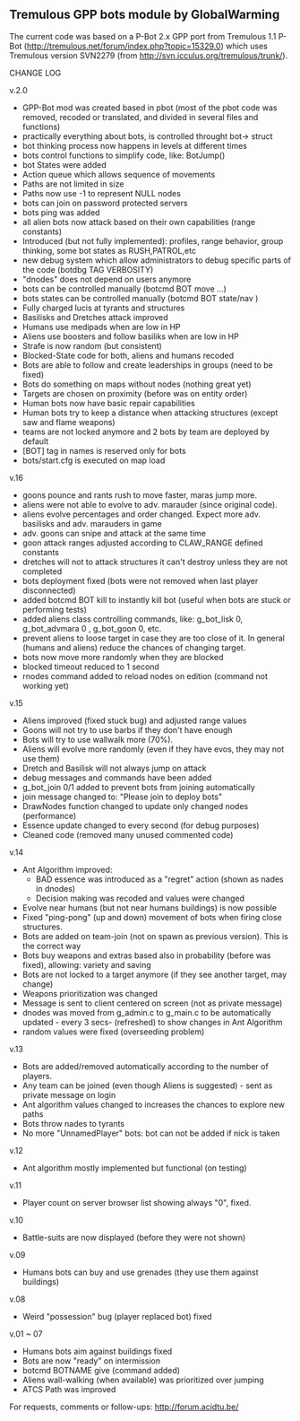 Tremulous GPP bots module by GlobalWarming
------------------------------------------

The current code was based on a P-Bot 2.x GPP port from Tremulous 1.1 P-Bot (http://tremulous.net/forum/index.php?topic=15329.0) which uses Tremulous version SVN2279 (from http://svn.icculus.org/tremulous/trunk/).

CHANGE LOG

v.2.0
* GPP-Bot mod was created based in pbot (most of the pbot code was removed, recoded or translated, and divided in several files and functions)
* practically everything about bots, is controlled throught bot-> struct
* bot thinking process now happens in levels at different times
* bots control functions to simplify code, like: BotJump()
* bot States were added
* Action queue which allows sequence of movements
* Paths are not limited in size
* Paths now use -1 to represent NULL nodes
* bots can join on password protected servers
* bots ping was added
* all alien bots now attack based on their own capabilities (range constants)
* Introduced (but not fully implemented): profiles, range behavior, group thinking, some bot states as RUSH,PATROL,etc
* new debug system which allow administrators to debug specific parts of the code (botdbg TAG VERBOSITY)
* "dnodes" does not depend on users anymore
* bots can be controlled manually (botcmd BOT move ...)
* bots states can be controlled manually (botcmd BOT state/nav )
* Fully charged lucis at tyrants and structures
* Basilisks and Dretches attack improved
* Humans use medipads when are low in HP
* Aliens use boosters and follow basiliks when are low in HP
* Strafe is now random (but consistent)
* Blocked-State code for both, aliens and humans recoded
* Bots are able to follow and create leaderships in groups (need to be fixed)
* Bots do something on maps without nodes (nothing great yet)
* Targets are chosen on proximity (before was on entity order)
* Human bots now have basic repair capabilities
* Human bots try to keep a distance when attacking structures (except saw and flame weapons)
* teams are not locked anymore and 2 bots by team are deployed by default
* [BOT] tag in names is reserved only for bots
* bots/start.cfg is executed on map load

v.16
* goons pounce and rants rush to move faster, maras jump more.
* aliens were not able to evolve to adv. marauder (since original code).
* aliens evolve percentages and order changed. Expect more adv. basilisks and adv. marauders in game
* adv. goons can snipe and attack at the same time
* goon attack ranges adjusted according to CLAW_RANGE defined constants
* dretches will not to attack structures it can't destroy unless they are not completed
* bots deployment fixed (bots were not removed when last player disconnected)
* added botcmd BOT kill to instantly kill bot (useful when bots are stuck or performing tests)
* added aliens class controlling commands, like: g_bot_lisk 0,  g_bot_advmara 0 , g_bot_goon 0,  etc.
* prevent aliens to loose target in case they are too close of it. In general (humans and aliens) reduce the chances of changing target.
* bots now move more randomly when they are blocked
* blocked timeout reduced to 1 second
* rnodes command added to reload nodes on edition (command not working yet)

v.15
* Aliens improved (fixed stuck bug) and adjusted range values
* Goons will not try to use barbs if they don't have enough
* Bots will try to use wallwalk more (70%).
* Aliens will evolve more randomly (even if they have evos, they may not use them)
* Dretch and Basilisk will not always jump on attack
* debug messages and commands have been added
* g_bot_join 0/1 added to prevent bots from joining automatically
* join message changed to: "Please join to deploy bots"
* DrawNodes function changed to update only changed nodes (performance)
* Essence update changed to every second (for debug purposes)
* Cleaned code (removed many unused commented code)

v.14
* Ant Algorithm improved:
    - BAD essence was introduced as a "regret" action (shown as nades in dnodes)
    - Decision making was recoded and values were changed
* Evolve near humans (but not near humans buildings) is now possible
* Fixed "ping-pong" (up and down) movement of bots when firing close structures.
* Bots are added on team-join (not on spawn as previous version). This is the correct way
* Bots buy weapons and extras based also in probability (before was fixed), allowing: variety and saving
* Bots are not locked to a target anymore (if they see another target, may change)
* Weapons prioritization was changed
* Message is sent to client centered on screen (not as private message)
* dnodes was moved from g_admin.c to g_main.c to be automatically updated - every 3 secs- (refreshed) to show changes in Ant Algorithm
* random values were fixed (overseeding problem)

v.13
* Bots are added/removed automatically according to the number of players.
* Any team can be joined (even though Aliens is suggested) - sent as private message on login
* Ant algorithm values changed to increases the chances to explore new paths
* Bots throw nades to tyrants
* No more "UnnamedPlayer" bots: bot can not be added if nick is taken

v.12
* Ant algorithm mostly implemented but functional (on testing)

v.11
* Player count on server browser list showing always "0", fixed.

v.10
* Battle-suits are now displayed (before they were not shown)

v.09
* Humans bots can buy and use grenades (they use them against buildings)

v.08
* Weird "possession" bug (player replaced bot) fixed

v.01 ~ 07
* Humans bots aim against buildings fixed
* Bots are now "ready" on intermission
* botcmd BOTNAME give (command added)
* Aliens wall-walking (when available) was prioritized over jumping
* ATCS Path was improved

For requests, comments or follow-ups: 
http://forum.acidtu.be/
